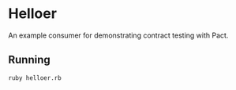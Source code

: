 # Helloer

An example consumer for demonstrating contract testing with Pact.

## Running

```
ruby helloer.rb
```